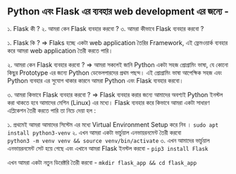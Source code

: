 ## Python এবং Flask এর ব্যবহার web development এর জন্যে -
  ১. Flask কী ?
  ২. আমরা কেন Flask ব্যবহার করবো ?
  ৩. আমরা কীভাবে Flask ব্যবহার করবো ?


১. Flask  কি ?
  => Flaks হচ্ছে একটা web application তৈরির Framework, এই ফ্রেমওয়ার্ক ব্যবহার করে আমরা web  application তৈরী করতে পারি। 

২. আমরা কেন Flask ব্যবহার করবো ?
  => আমরা সকলেই জানি Python একটা সহজ প্রোগ্রামিং ভাষা, যে কোনো কিছুর Prototype এর জন্যে Python ডেভেলপারদের প্রথম পছন্দ। এই প্রোগ্রামিং ভাষা আপেক্ষিক সহজ এবং Python ব্যবহার এর সুযোগ থাকার কারনে 
  আমরা Python এবং Flask ব্যবহার করবো। 

৩. আমরা কিভাবে Flask ব্যবহার করবো ?
  => Flask ব্যবহার করার জন্যে আমাদের অবশ্যই Python ইনস্টল করা থাকতে হবে আমাদের মেশিন (Linux) এর মধ্যে। Flask ব্যবহার করে কিভাবে আমরা একটা সাধারণ এপ্লিকেশন তৈরী করতে পারি তা নিচে দেয়া হল :
  
  ১. প্রথমেই আমরা আমাদের সিস্টেম এর মধ্যে Virtual Environment Setup করে নিব ।
    `sudo apt install python3-venv`
  ২. এখন আমরা একটা ভার্চুয়াল এনভায়রনমেন্ট তৈরী করবো  
    `python3 -m venv venv && source venv/bin/activate`
  ৩. এখন আমাদের ভার্চুয়াল এনভায়রনমেন্ট সেট হয়ে গেছে এবং এখানে আমরা Flask ইনস্টল করবো -
    `pip3 install Flask`
  
  এখন আমরা একটা নতুন ডিরেক্টরি তৈরী করবো -
    `mkdir flask_app && cd flask_app`
    
